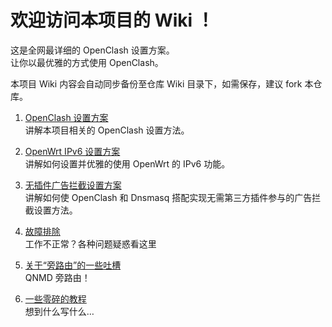 # 欢迎访问本项目的 Wiki ！  
这是全网最详细的 OpenClash 设置方案。  
让你以最优雅的方式使用 OpenClash。

本项目 Wiki 内容会自动同步备份至仓库 Wiki 目录下，如需保存，建议 fork 本仓库。

1. [OpenClash 设置方案](1.OpenClash-设置方案.md)  
讲解本项目相关的 OpenClash 设置方法。  

2. [OpenWrt IPv6 设置方案](2.OpenWrt-IPv6-设置方案.md)  
讲解如何设置并优雅的使用 OpenWrt 的 IPv6 功能。  

3. [无插件广告拦截设置方案](3.无插件广告拦截功能设置方案.md)  
讲解如何使 OpenClash 和 Dnsmasq 搭配实现无需第三方插件参与的广告拦截设置方法。  

4. [故障排除](4.故障排除.md)  
工作不正常？各种问题疑惑看这里

5. [关于“旁路由”的一些吐槽](5.关于“旁路由”的一些吐槽.md)  
QNMD 旁路由！  

6. [一些零碎的教程](6.一些零碎的教程.md)  
想到什么写什么…